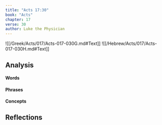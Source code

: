 ```yaml
---
title: "Acts 17:30"
book: "Acts"
chapter: 17
verse: 30
author: Luke the Physician
---
```

![[/Greek/Acts/017/Acts-017-030G.md#Text]]
![[/Hebrew/Acts/017/Acts-017-030H.md#Text]]

## Analysis

#### Words

#### Phrases

#### Concepts

## Reflections
